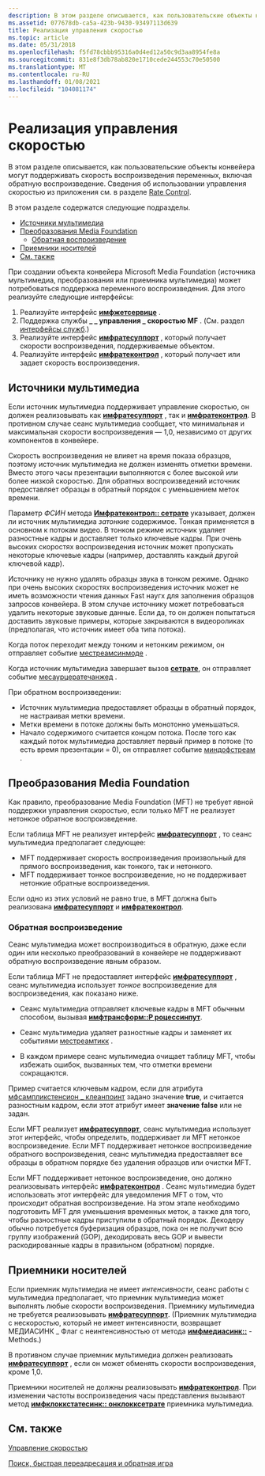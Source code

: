 ```yaml
---
description: В этом разделе описывается, как пользовательские объекты конвейера могут поддерживать скорость воспроизведения переменных, включая обратную воспроизведение. Сведения об использовании управления скоростью из приложения см. в разделе Rate Control.
ms.assetid: 077678db-ca5a-423b-9430-93497113d639
title: Реализация управления скоростью
ms.topic: article
ms.date: 05/31/2018
ms.openlocfilehash: f5fd78cbbb95316a0d4ed12a50c9d3aa8954fe8a
ms.sourcegitcommit: 831e8f3db78ab820e1710cede244553c70e50500
ms.translationtype: MT
ms.contentlocale: ru-RU
ms.lasthandoff: 01/08/2021
ms.locfileid: "104081174"
---
```

# <a name="implementing-rate-control"></a>Реализация управления скоростью

В этом разделе описывается, как пользовательские объекты конвейера могут поддерживать скорость воспроизведения переменных, включая обратную воспроизведение. Сведения об использовании управления скоростью из приложения см. в разделе [Rate Control](rate-control.md).

В этом разделе содержатся следующие подразделы.

-   [Источники мультимедиа](#media-sources)
-   [Преобразования Media Foundation](#media-foundation-transforms)
    -   [Обратная воспроизведение](#reverse-playback)
-   [Приемники носителей](#media-sinks)
-   [См. также](#related-topics)

При создании объекта конвейера Microsoft Media Foundation (источника мультимедиа, преобразования или приемника мультимедиа) может потребоваться поддержка переменного воспроизведения. Для этого реализуйте следующие интерфейсы:

1.  Реализуйте интерфейс [**имфжетсервице**](/windows/desktop/api/mfidl/nn-mfidl-imfgetservice) .
2.  Поддержка службы **\_ \_ управления \_ скоростью MF** . (См. раздел [интерфейсы служб](service-interfaces.md).)
3.  Реализуйте интерфейс [**имфратесуппорт**](/windows/desktop/api/mfidl/nn-mfidl-imfratesupport) , который получает скорости воспроизведения, поддерживаемые объектом.
4.  Реализуйте интерфейс [**имфратеконтрол**](/windows/desktop/api/mfidl/nn-mfidl-imfratecontrol) , который получает или задает скорость воспроизведения.

## <a name="media-sources"></a>Источники мультимедиа

Если источник мультимедиа поддерживает управление скоростью, он должен реализовывать как [**имфратесуппорт**](/windows/desktop/api/mfidl/nn-mfidl-imfratesupport) , так и [**имфратеконтрол**](/windows/desktop/api/mfidl/nn-mfidl-imfratecontrol). В противном случае сеанс мультимедиа сообщает, что минимальная и максимальная скорости воспроизведения — 1,0, независимо от других компонентов в конвейере.

Скорость воспроизведения не влияет на время показа образцов, поэтому источник мультимедиа не должен изменять отметки времени. Вместо этого часы презентации выполняются с более высокой или более низкой скоростью. Для обратных воспроизведений источник предоставляет образцы в обратный порядок с уменьшением меток времени.

Параметр *ФСИН* метода [**Имфратеконтрол:: сетрате**](/windows/desktop/api/mfidl/nf-mfidl-imfratecontrol-setrate) указывает, должен ли источник мультимедиа *затонкие* содержимое. Тонкая применяется в основном к потокам видео. В тонком режиме источник удаляет разностные кадры и доставляет только ключевые кадры. При очень высоких скоростях воспроизведения источник может пропускать некоторые ключевые кадры (например, доставлять каждый другой ключевой кадр).

Источнику не нужно удалять образцы звука в тонком режиме. Однако при очень высоких скоростях воспроизведения источник может не иметь возможности чтения данных Fast наугх для заполнения образцов запросов конвейера. В этом случае источнику может потребоваться удалить некоторые звуковые данные. Если да, то он должен попытаться доставить звуковые примеры, которые закрываются в видеороликах (предполагая, что источник имеет оба типа потока).

Когда поток переходит между тонким и нетонким режимом, он отправляет событие [местреамсинмоде](mestreamthinmode.md) .

Когда источник мультимедиа завершает вызов [**сетрате**](/windows/desktop/api/mfidl/nf-mfidl-imfratecontrol-setrate), он отправляет событие [месаурцератечанжед](mesourceratechanged.md) .

При обратном воспроизведении:

-   Источник мультимедиа предоставляет образцы в обратный порядок, не настраивая метки времени.
-   Метки времени в потоке должны быть монотонно уменьшаться.
-   Начало содержимого считается концом потока. После того как каждый поток мультимедиа доставляет первый пример в потоке (то есть время презентации = 0), он отправляет событие [миндофстреам](meendofstream.md) .

## <a name="media-foundation-transforms"></a>Преобразования Media Foundation

Как правило, преобразование Media Foundation (MFT) не требует явной поддержки управления скоростью, если только MFT не реализует нетонкое обратное воспроизведение.

Если таблица MFT не реализует интерфейс [**имфратесуппорт**](/windows/desktop/api/mfidl/nn-mfidl-imfratesupport) , то сеанс мультимедиа предполагает следующее:

-   MFT поддерживает скорость воспроизведения произвольный для прямого воспроизведения, как тонкого, так и нетонкого.
-   MFT поддерживает тонкое воспроизведение, но не поддерживает нетонкие обратные воспроизведения.

Если одно из этих условий не равно true, в MFT должна быть реализована [**имфратесуппорт**](/windows/desktop/api/mfidl/nn-mfidl-imfratesupport) и [**имфратеконтрол**](/windows/desktop/api/mfidl/nn-mfidl-imfratecontrol).

### <a name="reverse-playback"></a>Обратная воспроизведение

Сеанс мультимедиа может воспроизводиться в обратную, даже если один или несколько преобразований в конвейере не поддерживают обратную воспроизведение явным образом.

Если таблица MFT не предоставляет интерфейс [**имфратесуппорт**](/windows/desktop/api/mfidl/nn-mfidl-imfratesupport) , сеанс мультимедиа использует *тонкое* воспроизведение для воспроизведения, как показано ниже.

-   Сеанс мультимедиа отправляет ключевые кадры в MFT обычным способом, вызывая [**имфтрансформ::P роцессинпут**](/windows/desktop/api/mftransform/nf-mftransform-imftransform-processinput).

-   Сеанс мультимедиа удаляет разностные кадры и заменяет их событиями [местреамтикк](mestreamtick.md) .

-   В каждом примере сеанс мультимедиа очищает таблицу MFT, чтобы избежать ошибок, вызванных тем, что отметки времени сокращаются.

Пример считается ключевым кадром, если для атрибута [мфсампликстенсион \_ клеанпоинт](mfsampleextension-cleanpoint-attribute.md) задано значение **true**, и считается разностным кадром, если этот атрибут имеет **значение false** или не задан.

Если MFT реализует [**имфратесуппорт**](/windows/desktop/api/mfidl/nn-mfidl-imfratesupport), сеанс мультимедиа использует этот интерфейс, чтобы определить, поддерживает ли MFT нетонкое воспроизведение. Если MFT поддерживает нетонкое воспроизведение обратного воспроизведения, сеанс мультимедиа предоставляет все образцы в обратном порядке без удаления образцов или очистки MFT.

Если MFT поддерживает нетонкое воспроизведение, оно должно реализовывать интерфейс [**имфратеконтрол**](/windows/desktop/api/mfidl/nn-mfidl-imfratecontrol) . Сеанс мультимедиа будет использовать этот интерфейс для уведомления MFT о том, что происходит обратная воспроизведение. На этом этапе необходимо подготовить MFT для уменьшения временных меток, а также для того, чтобы разностные кадры приступили в обратный порядок. Декодеру обычно потребуется буферизация образцов, пока он не получит всю группу изображений (GOP), декодировать весь GOP и вывести раскодированные кадры в правильном (обратном) порядке.

## <a name="media-sinks"></a>Приемники носителей

Если приемник мультимедиа не имеет *интенсивности*, сеанс работы с мультимедиа предполагает, что приемник мультимедиа может выполнять любые скорости воспроизведения. Приемнику мультимедиа не требуется реализовывать [**имфратесуппорт**](/windows/desktop/api/mfidl/nn-mfidl-imfratesupport). (Приемник мультимедиа с нескоростью, который не имеет интенсивности, возвращает МЕДИАСИНК \_ Флаг с неинтенсивностью от метода [**имфмедиасинк::**](/windows/desktop/api/mfidl/nf-mfidl-imfmediasink-getcharacteristics) -Methods.)

В противном случае приемник мультимедиа должен реализовать [**имфратесуппорт**](/windows/desktop/api/mfidl/nn-mfidl-imfratesupport) , если он может обменять скорости воспроизведения, кроме 1,0.

Приемники носителей не должны реализовывать [**имфратеконтрол**](/windows/desktop/api/mfidl/nn-mfidl-imfratecontrol). При изменении частоты воспроизведения часы представления вызывают метод [**имфклоккстатесинк:: онклокксетрате**](/windows/desktop/api/mfidl/nf-mfidl-imfclockstatesink-onclocksetrate) приемника мультимедиа.

## <a name="related-topics"></a>См. также

<dl> <dt>

[Управление скоростью](rate-control.md)
</dt> <dt>

[Поиск, быстрая переадресация и обратная игра](seeking--fast-forward--and-reverse-play.md)
</dt> </dl>

 

 



